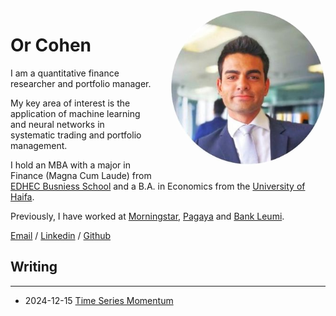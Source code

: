<img alt="Or Cohen" src="/images/profile_photo.jpg" style="float: right; width: 250px; height: 250px; margin: 0 0 1em 2em; border-radius: 50%">

# Or Cohen

I am a quantitative finance researcher and portfolio manager. 

My key area of interest is the application of machine learning and neural networks in systematic trading and portfolio management.

I hold an MBA with a major in Finance (Magna Cum Laude) from [EDHEC Busniess School](https://www.edhec.edu/en) and a B.A. in Economics from the [University of Haifa](https://www.haifa.ac.il/?lang=en). 

Previously, I have worked at [Morningstar](https://www.morningstar.com/), [Pagaya](pagaya.com) and [Bank Leumi](https://english.leumi.co.il/WnnnWn/Company_Profile/38044/). 

[Email](mailto:or.cohen5@gmail.com) / [Linkedin](https://www.linkedin.com/in/or-cohen/) / [Github](https://github.com/Cohen-Or)

## Writing
___

* 2024-12-15 [Time Series Momentum](/posts/time_series_momentum.md)
